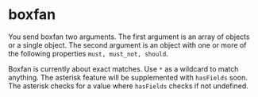 # boxfan

You send boxfan two arguments. The first argument is an array of objects or a single object. The second argument is an object with one or more of the following properties
`must, must_not, should`.

Boxfan is currently about exact matches. Use `*` as a wildcard to match anything. The asterisk feature will be supplemented with `hasFields` soon. The asterisk checks for a value where `hasFields` checks if not undefined.